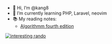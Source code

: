 - 👋 Hi, I’m @kang8
- 🌱 I’m currently learning PHP, Laravel, neovim
- 📚 My reading notes:
  - [Algorithmm fourth edition](https://github.com/kang8/algs4)

[![interesting rando](https://www.randos.online/u/kang8)](https://randos.online/u/kang8/next)
